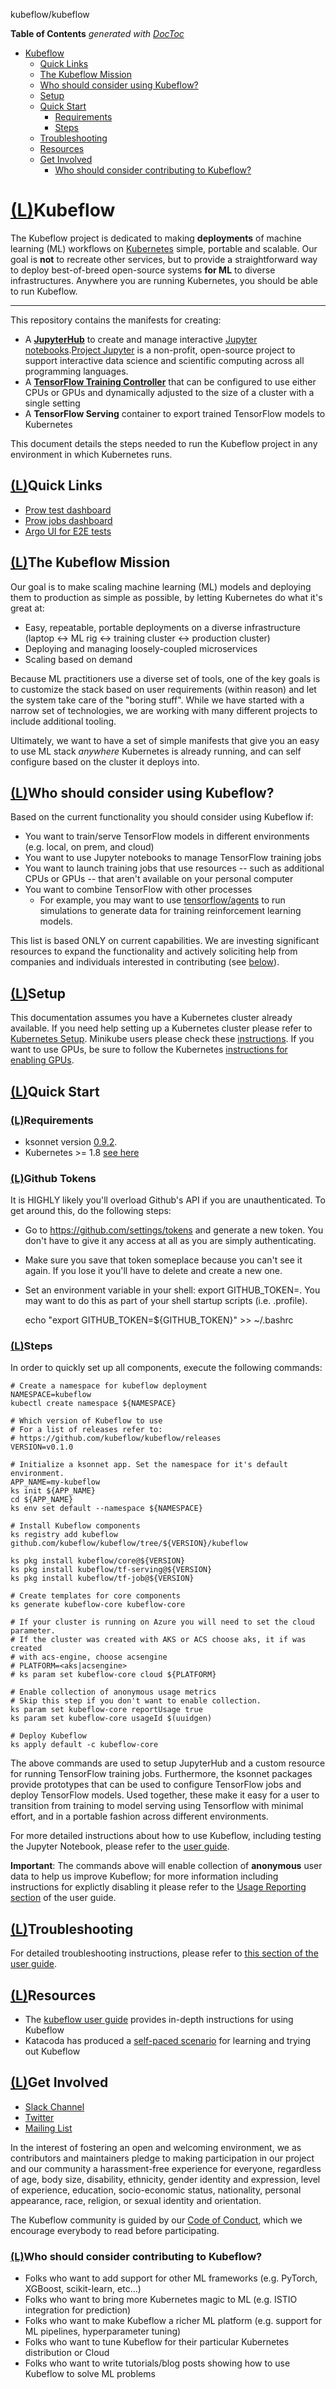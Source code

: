 kubeflow/kubeflow

**Table of Contents**  *generated with [DocToc](https://github.com/thlorenz/doctoc)*

- [Kubeflow](https://github.com/kubeflow/kubeflow#kubeflow)
    - [Quick Links](https://github.com/kubeflow/kubeflow#quick-links)
    - [The Kubeflow Mission](https://github.com/kubeflow/kubeflow#the-kubeflow-mission)
    - [Who should consider using Kubeflow?](https://github.com/kubeflow/kubeflow#who-should-consider-using-kubeflow)
    - [Setup](https://github.com/kubeflow/kubeflow#setup)
    - [Quick Start](https://github.com/kubeflow/kubeflow#quick-start)
        - [Requirements](https://github.com/kubeflow/kubeflow#requirements)
        - [Steps](https://github.com/kubeflow/kubeflow#steps)
    - [Troubleshooting](https://github.com/kubeflow/kubeflow#troubleshooting)
    - [Resources](https://github.com/kubeflow/kubeflow#resources)
    - [Get Involved](https://github.com/kubeflow/kubeflow#get-involved)
        - [Who should consider contributing to Kubeflow?](https://github.com/kubeflow/kubeflow#who-should-consider-contributing-to-kubeflow)

# [(L)](https://github.com/kubeflow/kubeflow#kubeflow)Kubeflow

The Kubeflow project is dedicated to making **deployments** of machine learning (ML) workflows on [Kubernetes](https://kubernetes.io/) simple, portable and scalable. Our goal is **not** to recreate other services, but to provide a straightforward way to deploy best-of-breed open-source systems **for ML** to diverse infrastructures. Anywhere you are running Kubernetes, you should be able to run Kubeflow.

* * *

This repository contains the manifests for creating:

- A [**JupyterHub**](https://jupyterhub.readthedocs.io/en/latest/) to create and manage interactive [Jupyter notebooks](http://jupyter.org/).[Project Jupyter](http://jupyter.org/about) is a non-profit, open-source project to support interactive data science and scientific computing across all programming languages.
- A [**TensorFlow Training Controller**](https://github.com/kubeflow/tf-operator) that can be configured to use either CPUs or GPUs and dynamically adjusted to the size of a cluster with a single setting
- A **TensorFlow Serving** container to export trained TensorFlow models to Kubernetes

This document details the steps needed to run the Kubeflow project in any environment in which Kubernetes runs.

## [(L)](https://github.com/kubeflow/kubeflow#quick-links)Quick Links

- [Prow test dashboard](https://k8s-testgrid.appspot.com/sig-big-data)
- [Prow jobs dashboard](https://prow.k8s.io/?repo=kubeflow%2Fkubeflow)
- [Argo UI for E2E tests](http://testing-argo.kubeflow.org/)

## [(L)](https://github.com/kubeflow/kubeflow#the-kubeflow-mission)The Kubeflow Mission

Our goal is to make scaling machine learning (ML) models and deploying them to production as simple as possible, by letting Kubernetes do what it's great at:

- Easy, repeatable, portable deployments on a diverse infrastructure (laptop <-> ML rig <-> training cluster <-> production cluster)
- Deploying and managing loosely-coupled microservices
- Scaling based on demand

Because ML practitioners use a diverse set of tools, one of the key goals is to customize the stack based on user requirements (within reason) and let the system take care of the "boring stuff". While we have started with a narrow set of technologies, we are working with many different projects to include additional tooling.

Ultimately, we want to have a set of simple manifests that give you an easy to use ML stack *anywhere* Kubernetes is already running, and can self configure based on the cluster it deploys into.

## [(L)](https://github.com/kubeflow/kubeflow#who-should-consider-using-kubeflow)Who should consider using Kubeflow?

Based on the current functionality you should consider using Kubeflow if:

- You want to train/serve TensorFlow models in different environments (e.g. local, on prem, and cloud)
- You want to use Jupyter notebooks to manage TensorFlow training jobs
- You want to launch training jobs that use resources -- such as additional CPUs or GPUs -- that aren't available on your personal computer
- You want to combine TensorFlow with other processes
    - For example, you may want to use [tensorflow/agents](https://github.com/tensorflow/agents) to run simulations to generate data for training reinforcement learning models.

This list is based ONLY on current capabilities. We are investing significant resources to expand the functionality and actively soliciting help from companies and individuals interested in contributing (see [below](https://github.com/kubeflow/kubeflow/blob/master/README.md#who-should-consider-contributing-to-kubeflow)).

## [(L)](https://github.com/kubeflow/kubeflow#setup)Setup

This documentation assumes you have a Kubernetes cluster already available. If you need help setting up a Kubernetes cluster please refer to [Kubernetes Setup](https://kubernetes.io/docs/setup/). Minikube users please check these [instructions](https://github.com/kubeflow/kubeflow/blob/master/user_guide.md#minikube). If you want to use GPUs, be sure to follow the Kubernetes [instructions for enabling GPUs](https://kubernetes.io/docs/tasks/manage-gpus/scheduling-gpus/).

## [(L)](https://github.com/kubeflow/kubeflow#quick-start)Quick Start

### [(L)](https://github.com/kubeflow/kubeflow#requirements)Requirements

- ksonnet version [0.9.2](https://ksonnet.io/#get-started).
- Kubernetes >= 1.8 [see here](https://github.com/kubeflow/tf-operator#requirements)

### [(L)](https://github.com/kubeflow/kubeflow#github-tokens)Github Tokens

It is HIGHLY likely you'll overload Github's API if you are unauthenticated. To get around this, do the following steps:

- Go to https://github.com/settings/tokens and generate a new token. You don't have to give it any access at all as you are simply authenticating.
- Make sure you save that token someplace because you can't see it again. If you lose it you'll have to delete and create a new one.
- Set an environment variable in your shell: export GITHUB_TOKEN=. You may want to do this as part of your shell startup scripts (i.e. .profile).

	echo "export GITHUB_TOKEN=${GITHUB_TOKEN}" >> ~/.bashrc

### [(L)](https://github.com/kubeflow/kubeflow#steps)Steps

In order to quickly set up all components, execute the following commands:

	# Create a namespace for kubeflow deployment
	NAMESPACE=kubeflow
	kubectl create namespace ${NAMESPACE}

	# Which version of Kubeflow to use
	# For a list of releases refer to:
	# https://github.com/kubeflow/kubeflow/releases
	VERSION=v0.1.0

	# Initialize a ksonnet app. Set the namespace for it's default environment.
	APP_NAME=my-kubeflow
	ks init ${APP_NAME}
	cd ${APP_NAME}
	ks env set default --namespace ${NAMESPACE}

	# Install Kubeflow components
	ks registry add kubeflow github.com/kubeflow/kubeflow/tree/${VERSION}/kubeflow

	ks pkg install kubeflow/core@${VERSION}
	ks pkg install kubeflow/tf-serving@${VERSION}
	ks pkg install kubeflow/tf-job@${VERSION}

	# Create templates for core components
	ks generate kubeflow-core kubeflow-core

	# If your cluster is running on Azure you will need to set the cloud parameter.
	# If the cluster was created with AKS or ACS choose aks, it if was created
	# with acs-engine, choose acsengine
	# PLATFORM=<aks|acsengine>
	# ks param set kubeflow-core cloud ${PLATFORM}

	# Enable collection of anonymous usage metrics
	# Skip this step if you don't want to enable collection.
	ks param set kubeflow-core reportUsage true
	ks param set kubeflow-core usageId $(uuidgen)

	# Deploy Kubeflow
	ks apply default -c kubeflow-core

The above commands are used to setup JupyterHub and a custom resource for running TensorFlow training jobs. Furthermore, the ksonnet packages provide prototypes that can be used to configure TensorFlow jobs and deploy TensorFlow models. Used together, these make it easy for a user to transition from training to model serving using Tensorflow with minimal effort, and in a portable fashion across different environments.

For more detailed instructions about how to use Kubeflow, including testing the Jupyter Notebook, please refer to the [user guide](https://github.com/kubeflow/kubeflow/blob/master/user_guide.md).

**Important**: The commands above will enable collection of **anonymous** user data to help us improve Kubeflow; for more information including instructions for explictly disabling it please refer to the [Usage Reporting section](https://github.com/kubeflow/kubeflow/blob/master/user_guide.md#usage-reporting) of the user guide.

## [(L)](https://github.com/kubeflow/kubeflow#troubleshooting)Troubleshooting

For detailed troubleshooting instructions, please refer to [this section of the user guide](https://github.com/kubeflow/kubeflow/blob/master/user_guide.md#troubleshooting).

## [(L)](https://github.com/kubeflow/kubeflow#resources)Resources

- The [kubeflow user guide](https://github.com/kubeflow/kubeflow/blob/master/user_guide.md) provides in-depth instructions for using Kubeflow
- Katacoda has produced a [self-paced scenario](https://www.katacoda.com/kubeflow) for learning and trying out Kubeflow

## [(L)](https://github.com/kubeflow/kubeflow#get-involved)Get Involved

- [Slack Channel](https://join.slack.com/t/kubeflow/shared_invite/enQtMjgyMzMxNDgyMTQ5LWUwMTIxNmZlZTk2NGU0MmFiNDE4YWJiMzFiOGNkZGZjZmRlNTExNmUwMmQ2NzMwYzk5YzQxOWQyODBlZGY2OTg)
- [Twitter](http://twitter.com/kubeflow)
- [Mailing List](https://groups.google.com/forum/#!forum/kubeflow-discuss)

In the interest of fostering an open and welcoming environment, we as contributors and maintainers pledge to making participation in our project and our community a harassment-free experience for everyone, regardless of age, body size, disability, ethnicity, gender identity and expression, level of experience, education, socio-economic status, nationality, personal appearance, race, religion, or sexual identity and orientation.

The Kubeflow community is guided by our [Code of Conduct](https://github.com/kubeflow/community/blob/master/CODE_OF_CONDUCT.md), which we encourage everybody to read before participating.

### [(L)](https://github.com/kubeflow/kubeflow#who-should-consider-contributing-to-kubeflow)Who should consider contributing to Kubeflow?

- Folks who want to add support for other ML frameworks (e.g. PyTorch, XGBoost, scikit-learn, etc...)
- Folks who want to bring more Kubernetes magic to ML (e.g. ISTIO integration for prediction)
- Folks who want to make Kubeflow a richer ML platform (e.g. support for ML pipelines, hyperparameter tuning)
- Folks who want to tune Kubeflow for their particular Kubernetes distribution or Cloud
- Folks who want to write tutorials/blog posts showing how to use Kubeflow to solve ML problems